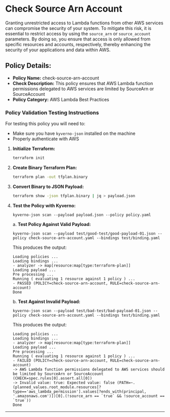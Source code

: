 # Check Source Arn Account

Granting unrestricted access to Lambda functions from other AWS services can compromise the security of your system. To mitigate this risk, it is essential to restrict access by using the `source_arn` or `source_account` parameters. By doing so, you ensure that access is only allowed from specific resources and accounts, respectively, thereby enhancing the security of your applications and data within AWS.

## Policy Details:

- **Policy Name:** check-source-arn-account
- **Check Description:** This policy ensures that AWS Lambda function permissions delegated to AWS services are limited by SourceArn or SourceAccount
- **Policy Category:** AWS Lambda Best Practices

### Policy Validation Testing Instructions

For testing this policy you will need to:
- Make sure you have `kyverno-json` installed on the machine 
- Properly authenticate with AWS

1. **Initialize Terraform:**
    ```bash
    terraform init
    ```

2. **Create Binary Terraform Plan:**
    ```bash
    terraform plan -out tfplan.binary
    ```

3. **Convert Binary to JSON Payload:**
    ```bash
    terraform show -json tfplan.binary | jq > payload.json
    ```

4. **Test the Policy with Kyverno:**
    ```
    kyverno-json scan --payload payload.json --policy policy.yaml
    ```

    a. **Test Policy Against Valid Payload:**
    ```
    kyverno-json scan --payload test/good-test/good-payload-01.json --policy check-source-arn-account.yaml --bindings test/binding.yaml
    ```

    This produces the output:
    ```
    Loading policies ...
    Loading bindings ...
    - analyzer -> map[resource:map[type:terraform-plan]]
    Loading payload ...
    Pre processing ...
    Running ( evaluating 1 resource against 1 policy ) ...
    - PASSED (POLICY=check-source-arn-account, RULE=check-source-arn-account)
    Done
    ```

    b. **Test Against Invalid Payload:**
    ```
    kyverno-json scan --payload test/bad-test/bad-payload-01.json --policy check-source-arn-account.yaml --bindings test/binding.yaml
    ```

    This produces the output:
    ```
    Loading policies ...
    Loading bindings ...
    - analyzer -> map[resource:map[type:terraform-plan]]
    Loading payload ...
    Pre processing ...
    Running ( evaluating 1 resource against 1 policy ) ...
    - FAILED (POLICY=check-source-arn-account, RULE=check-source-arn-account)
    -> AWS Lambda function permissions delegated to AWS services should be limited by SourceArn or SourceAccount (CHECK=spec.rules[0].assert.all[0])
    -> Invalid value: true: Expected value: false (PATH=~.(planned_values.root_module.resources[?type=='aws_lambda_permission'].values[?ends_with(principal, '.amazonaws.com')])[0].(!source_arn == `true` && !source_account == `true`))
    Done
    ```

---